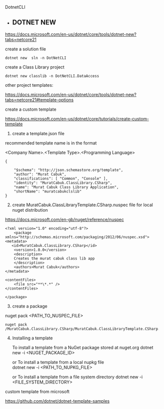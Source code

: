 DotnetCLI

* ## DOTNET NEW

https://docs.microsoft.com/en-us/dotnet/core/tools/dotnet-new?tabs=netcore21


create a solution file

    dotnet new  sln -n DotNetCLI

create a Class Library project

    dotnet new classlib -n DotNetCLI.DataAccess

other project templates:

https://docs.microsoft.com/en-us/dotnet/core/tools/dotnet-new?tabs=netcore21#template-options


create a custom template

https://docs.microsoft.com/en-us/dotnet/core/tutorials/create-custom-template

1. create a template.json file

recommended template name is in the format 

\<Company Name>.\<Template Type>.\<Programming Language>

    {

        "$schema": "http://json.schemastore.org/template",
        "author": "Murat Cabuk",
        "classifications": [ "Common", "Console" ],
        "identity": "MuratCabuk.ClassLibrary.CSharp",
        "name": "Murat Cabuk Class Library Application",
        "shortName": "muratcabukclslib"
    }

2. create MuratCabuk.ClassLibraryTemplate.CSharp.nuspec file for local nuget distribution 


https://docs.microsoft.com/en-gb/nuget/reference/nuspec


    <?xml version="1.0" encoding="utf-8"?>
        <package xmlns="http://schemas.microsoft.com/packaging/2012/06/nuspec.xsd">
    <metadata>
       <id>MuratCabuk.ClassLibrary.CSharp</id>
        <version>1.0.0</version>
        <description>
        Creates the murat cabuk class lib app
        </description>
        <authors>Murat Cabuk</authors>
    </metadata>

    <contentFiles>
        <file src="**\*.*" />
    </contentFiles>

    </package>


3. create a package 

nuget pack <PATH_TO_NUSPEC_FILE>
    
    nuget pack /MuratCabuk.ClassLibrary.CSharp/MuratCabuk.ClassLibraryTemplate.CSharp.nuspec


4. Installing a template

    To install a template from a NuGet package stored at nuget.org
    dotnet new -i <NUGET_PACKAGE_ID>

    or To install a template from a local nupkg file  
    dotnet new -i <PATH_TO_NUPKG_FILE>

    or To install a template from a file system directory
    dotnet new -i <FILE_SYSTEM_DIRECTORY>


custom template from microsoft

https://github.com/dotnet/dotnet-template-samples



